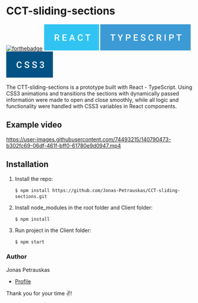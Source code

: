 # CCT-sliding-sections

[![forthebadge](https://forthebadge.com/images/badges/built-with-love.svg)](https://forthebadge.com) <img src="assets/react.svg"/> <img src="assets/typescript.svg" /> <img src="assets/css3.svg"/>

The CTT-sliding-sections is a prototype built with React - TypeScript. Using CSS3 animations and transitions the sections with dynamically passed information were made to open and close smoothly, while all logic and functionality were handled with CSS3 variables in React components.

## Example video

https://user-images.githubusercontent.com/74493215/140790473-b302fc69-06df-461f-bff0-61780e9d0947.mp4

## Installation

1. Install the repo:

   ```
   $ npm install https://github.com/Jonas-Petrauskas/CCT-sliding-sections.git
   ```

2. Install node_modules in the root folder and Client folder:

   ```al
   $ npm install
   ```

3. Run project in the Client folder:

   ```al
   $ npm start
   ```

### Author

Jonas Petrauskas

- [Profile](https://github.com/Jonas-Petrauskas)

Thank you for your time :v:!

